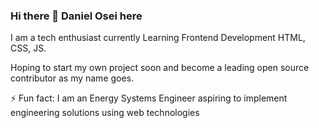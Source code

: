 ### Hi there 👋 Daniel Osei here

I am a tech enthusiast currently Learning Frontend Development
HTML, CSS, JS.

Hoping to start my own project soon and become a leading open source contributor
as my name goes.

⚡ Fun fact: I am an Energy Systems Engineer aspiring to implement engineering solutions using web technologies


<!--
**DContributor/DContributor** is a ✨ _special_ ✨ repository because its `README.md` (this file) appears on your GitHub profile.

Here are some ideas to get you started:

- 🔭 I’m currently working on ...
- 🌱 I’m currently learning ...
- 👯 I’m looking to collaborate on ...
- 🤔 I’m looking for help with ...
- 💬 Ask me about ...
- 📫 How to reach me: ...
- 😄 Pronouns: ...
- ⚡ Fun fact: ...
-->
